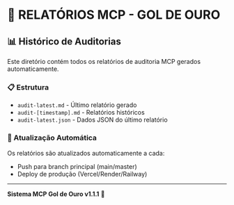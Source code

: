 # 🧾 RELATÓRIOS MCP - GOL DE OURO

## 📊 Histórico de Auditorias

Este diretório contém todos os relatórios de auditoria MCP gerados automaticamente.

### 📋 Estrutura
- `audit-latest.md` - Último relatório gerado
- `audit-[timestamp].md` - Relatórios históricos
- `audit-latest.json` - Dados JSON do último relatório

### 🔄 Atualização Automática
Os relatórios são atualizados automaticamente a cada:
- Push para branch principal (main/master)
- Deploy de produção (Vercel/Render/Railway)

---
**Sistema MCP Gol de Ouro v1.1.1** 🤖
